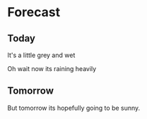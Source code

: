 # Forecast

## Today

It's a little grey and wet

Oh wait now its raining heavily

## Tomorrow
But tomorrow its hopefully going to be sunny.

